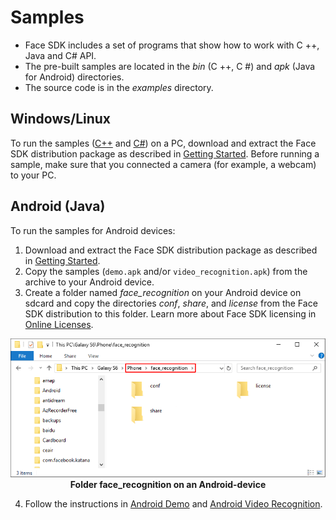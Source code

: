 # Samples

* Face SDK includes a set of programs that show how to work with C ++, Java and C# API.  
* The pre-built samples are located in the *bin* (C ++, C #) and *apk* (Java for Android) directories.  
* The source code is in the *examples* directory.

## Windows/Linux

To run the samples ([C++](cpp) and [C#](csharp)) on a PC, download and extract the Face SDK distribution package as described in [Getting Started](../../../README.md#getting-started). Before running a sample, make sure that you connected a camera (for example, a webcam) to your PC.

## Android (Java)

To run the samples for Android devices:

1. Download and extract the Face SDK distribution package as described in [Getting Started](../../../README.md#getting-started).
2. Copy the samples (`demo.apk` and/or `video_recognition.apk`) from the archive to your Android device.
3. Create a folder named *face_recognition* on your Android device on sdcard and copy the directories *conf*, *share*, and *license* from the Face SDK distribution to this folder. Learn more about Face SDK licensing in [Online Licenses](../licenses.md#online-licenses).

<p align="center">
<img width="600" src="../../img/android_folders.png"><br>
<b>Folder face_recognition on an Android-device</b>
</p>

4. Follow the instructions in [Android Demo](java/demo.md) and [Android Video Recognition](java/video_recognition_demo.md).
